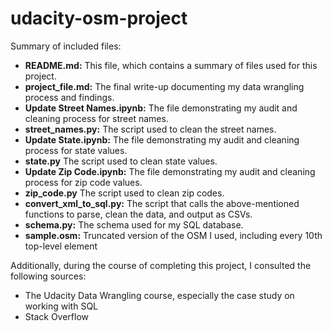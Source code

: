 # udacity-osm-project
Summary of included files: 
- **README.md:** This file, which contains a summary of files used for this project.
- **project_file.md:** The final write-up documenting my data wrangling process and findings. 
- **Update Street Names.ipynb:** The file demonstrating my audit and cleaning process for street names. 
- **street_names.py:** The script used to clean the street names.
- **Update State.ipynb:** The file demonstrating my audit and cleaning process for state values.
- **state.py** The script used to clean state values.
- **Update Zip Code.ipynb:** The file demonstrating my audit and cleaning process for zip code values.
- **zip_code.py** The script used to clean zip codes.
- **convert_xml_to_sql.py:** The script that calls the above-mentioned functions to parse, clean the data, and output as CSVs.
- **schema.py:** The schema used for my SQL database. 
- **sample.osm:** Truncated version of the OSM I used, including every 10th top-level element

Additionally, during the course of completing this project, I consulted the following sources:
- The Udacity Data Wrangling course, especially the case study on working with SQL
- Stack Overflow

